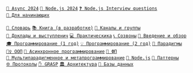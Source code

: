 <code>[🔁&nbsp;Async&nbsp;2024](https://github.com/HowProgrammingWorks/Index/blob/master/Courses/Async-2024.md)</code>
<code>[🚀&nbsp;Node.js&nbsp;2024](https://github.com/HowProgrammingWorks/Index/blob/master/Courses/NodeJS-2024.md)</code>
<code>[❓&nbsp;Node.js&nbsp;Interview&nbsp;questions](https://github.com/tshemsedinov/NodeJS-Interview-Questions)</code>
<code>[👶&nbsp;Для&nbsp;начинающих](https://www.youtube.com/watch?v=2DM5I2CI4gY&list=PLpmhTzMVLuROAIey9vW3pyRSpHfknLssu)</code>
<br><br>
<code>[📖&nbsp;Словарь](https://github.com/HowProgrammingWorks/Dictionary)</code>
<code>[📚&nbsp;Книга&nbsp;(в&nbsp;разработке)](https://github.com/HowProgrammingWorks/Book)</code>
<code>[🔗&nbsp;Каналы&nbsp;и&nbsp;группы](https://github.com/HowProgrammingWorks/Index/blob/master/Links.md)</code>
<code>[🎤&nbsp;Доклады&nbsp;и&nbsp;выступленич](https://github.com/HowProgrammingWorks/Index/blob/master/Courses/Talks.md)</code>
<code>[💻&nbsp;Практическика](https://github.com/HowProgrammingWorks/Index/blob/master/Practice/Index.md)</code>
<code>[📞&nbsp;Созвоны](https://github.com/HowProgrammingWorks/Index/blob/master/Archive/WeeklyCall.md)</code>
<code>[📑&nbsp;Введение&nbsp;и&nbsp;обзор](https://github.com/HowProgrammingWorks/Index/blob/master/Courses/Introduction.md)</code>
<code>[🎓&nbsp;Программирование&nbsp;(1&nbsp;год)](https://github.com/HowProgrammingWorks/Index/blob/master/Courses/Fundamentals.md)</code>
<code>[💡&nbsp;Программирование&nbsp;(2&nbsp;год)](https://github.com/HowProgrammingWorks/Index/blob/master/Courses/Advanced.md)</code>
<code>[🧭&nbsp;Парадигмы](https://github.com/HowProgrammingWorks/Index/blob/master/Courses/Paradigms.md)</code>
<code>[🤹‍♀️&nbsp;ООП](https://github.com/HowProgrammingWorks/Index/blob/master/Courses/OOP.md)</code>
<code>[🔁&nbsp;Асинхронное&nbsp;программирование](https://github.com/HowProgrammingWorks/Index/blob/master/Courses/Asynchronous.md)</code>
<code>[🔮&nbsp;ФП](https://github.com/HowProgrammingWorks/Index/blob/master/Courses/Functional.md)</code>
<code>[🤖&nbsp;Мультипарадигменное&nbsp;и&nbsp;метапрограммирование](https://github.com/HowProgrammingWorks/Index/blob/master/Courses/Metaprogramming.md)</code>
<code>[🐢&nbsp;Node.js](https://github.com/HowProgrammingWorks/Index/blob/master/Courses/NodeJS.md)</code>
<code>[🧩&nbsp;Паттерны](https://github.com/HowProgrammingWorks/Index/blob/master/Courses/Patterns.md)</code>
<code>[🌐&nbsp;Протоколы](https://github.com/HowProgrammingWorks/Index/blob/master/Courses/Network.md)</code>
<code>[✋&nbsp;GRASP](https://github.com/HowProgrammingWorks/Index/blob/master/Courses/GRASP.md)</code>
<code>[🏛️&nbsp;Архитектура](https://github.com/HowProgrammingWorks/Index/blob/master/Courses/Architecture.md)</code>
<code>[💽&nbsp;Базы&nbsp;данных](https://github.com/HowProgrammingWorks/Index/blob/master/Courses/Databases.md)</code>
